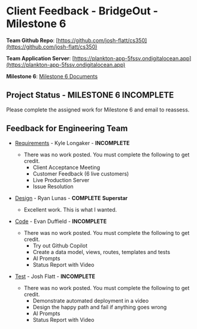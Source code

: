 # Client Feedback - BridgeOut - Milestone 6

**Team Github Repo**:  [https://github.com/josh-flatt/cs350](https://github.com/josh-flatt/cs350)

**Team Application Server**:  [https://plankton-app-5fssv.ondigitalocean.app](https://plankton-app-5fssv.ondigitalocean.app)

**Milestone 6**: [Milestone 6 Documents](https://github.com/josh-flatt/cs350/tree/main/Documents/Milestone-6)


## Project Status - <b class="red p-2">MILESTONE 6 INCOMPLETE</b>

Please complete the assigned work for Milestone 6 and email to reassess.


## Feedback for Engineering Team

* [Requirements](https://github.com/josh-flatt/cs350/tree/main/Documents/Milestone-6/Requirements) - Kyle Longaker  - <b class="red p-2">INCOMPLETE</b>
    * There was no work posted.  You must complete the following to get credit.
        * Client Acceptance Meeting
        * Customer Feedback (6 live customers)
        * Live Production Server
        * Issue Resolution

* [Design](https://github.com/josh-flatt/cs350/tree/main/Documents/Milestone-6/Design) - Ryan Lunas - **COMPLETE** <b class="green p-2">Superstar</b>
    * Excellent work.  This is what I wanted.

* [Code](https://github.com/josh-flatt/cs350/tree/main/Documents/Milestone-6/Code) - Evan Duffield - <b class="red p-2">INCOMPLETE</b>
    * There was no work posted.  You must complete the following to get credit.
        * Try out Github Copilot
        * Create a data model, views, routes, templates and tests
        * AI Prompts
        * Status Report with Video

* [Test](https://github.com/josh-flatt/cs350/tree/main/Documents/Milestone-6/Test) - Josh Flatt - <b class="red p-2">INCOMPLETE</b>
    * There was no work posted.  You must complete the following to get credit.
        * Demonstrate automated deployment in a video
        * Design the happy path and fail if anything goes wrong
        * AI Prompts
        * Status Report with Video

<!-- 

---

...  <b class="green p-2">COMPLETE</b>
- <b class="red p-2">INCOMPLETE</b>
    * There was no work posted.  You must complete the following to get credit.
- **COMPLETE**
    * Excellent work.  This is what I wanted.
...  <b class="green p-2">Superstar</b>

---

 -->